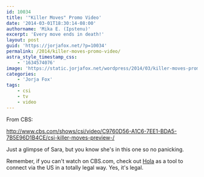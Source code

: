 ```yaml
---
id: 10034
title: '"Killer Moves" Promo Video'
date: '2014-03-01T18:30:14-08:00'
authorname: 'Mika E. (Ipstenu)'
excerpt: 'Every move ends in death!'
layout: post
guid: 'https://jorjafox.net/?p=10034'
permalink: /2014/killer-moves-promo-video/
astra_style_timestamp_css:
    - '1634574076'
image: 'https://static.jorjafox.net/wordpress/2014/03/killer-moves-promo1.png'
categories:
    - 'Jorja Fox'
tags:
    - csi
    - tv
    - video
---
```


From CBS:

http://www.cbs.com/shows/csi/video/C9760D56-A1C6-7EE1-BDA5-7B5E96D1B4CE/csi-killer-moves-preview-/

Just a glimpse of Sara, but you know she's in this one so no panicking.

Remember, if you can't watch on CBS.com, check out <a href="https://hola.org/">Hola</a> as a tool to connect via the US in a totally legal way. Yes, it's legal.
